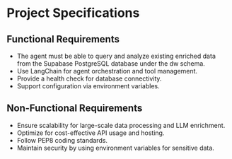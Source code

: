 # Project Specifications

## Functional Requirements
- The agent must be able to query and analyze existing enriched data from the Supabase PostgreSQL database under the dw schema.
- Use LangChain for agent orchestration and tool management.
- Provide a health check for database connectivity.
- Support configuration via environment variables.

## Non-Functional Requirements
- Ensure scalability for large-scale data processing and LLM enrichment.
- Optimize for cost-effective API usage and hosting.
- Follow PEP8 coding standards.
- Maintain security by using environment variables for sensitive data.
